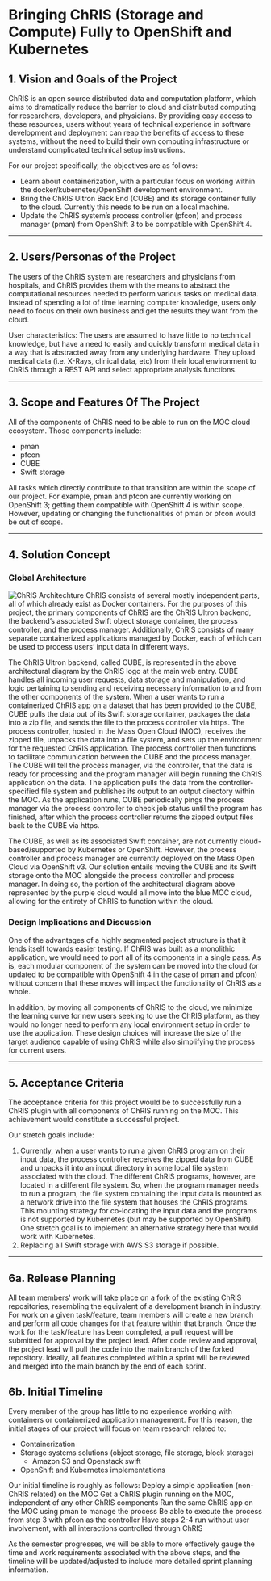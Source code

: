 # Bringing ChRIS (Storage and Compute) Fully to OpenShift and Kubernetes

## 1. Vision and Goals of the Project
ChRIS is an open source distributed data and computation platform, which aims to dramatically reduce the barrier to cloud and distributed computing for researchers, developers, and physicians. By providing easy access to these resources, users without years of technical experience in software development and deployment can reap the benefits of access to these systems, without the need to build their own computing infrastructure or understand complicated technical setup instructions.

For our project specifically, the objectives are as follows:

* Learn about containerization, with a particular focus on working within the docker/kubernetes/OpenShift development environment.
* Bring the ChRIS Ultron Back End (CUBE) and its storage container fully to the cloud. Currently this needs to be run on a local machine. 
* Update the ChRIS system’s process controller (pfcon) and process manager (pman) from OpenShift 3 to be compatible with OpenShift 4.

** **
## 2. Users/Personas of the Project
The users of the ChRIS system are researchers and physicians from hospitals, and ChRIS provides them with the means to abstract the computational resources needed to perform various tasks on medical data. Instead of spending a lot of time learning computer knowledge, users only need to focus on their own business and get the results they want from the cloud.


User characteristics: The users are assumed to have little to no technical knowledge, but have a need to easily and quickly transform medical data in a way that is abstracted away from any underlying hardware. They upload medical data (i.e. X-Rays, clinical data, etc) from their local environment to ChRIS through a REST API and select appropriate analysis functions.

** **
## 3. Scope and Features Of The Project
All of the components of ChRIS need to be able to run on the MOC cloud ecosystem. 
Those components include:

* pman
* pfcon
* CUBE
* Swift storage 

All tasks which directly contribute to that transition are within the scope of our project. For example, pman and pfcon are currently working on OpenShift 3; getting them compatible with OpenShift 4 is within scope. However, updating or changing the functionalities of pman or pfcon  would be out of scope. 

** **
## 4. Solution Concept
### Global Architecture

![ChRIS Architechture](https://www.bu.edu/rhcollab/files/2019/10/ChRIS-architecture.png)
ChRIS consists of several mostly independent parts, all of which already exist as Docker containers. For the purposes of this project, the primary components of ChRIS are the ChRIS Ultron backend, the backend’s associated Swift object storage container, the process controller, and the process manager. Additionally, ChRIS consists of many separate containerized applications managed by Docker, each of which can be used to process users’ input data in different ways.

The ChRIS Ultron backend, called CUBE, is represented in the above architectural diagram by the ChRIS logo at the main web entry. CUBE handles all incoming user requests, data storage and manipulation, and logic pertaining to sending and receiving necessary information to and from the other components of the system. When a user wants to run a containerized ChRIS app on a dataset that has been provided to the CUBE, CUBE pulls the data out of its Swift storage container, packages the data into a zip file, and sends the file to the process controller via https. The process controller, hosted in the Mass Open Cloud (MOC), receives the zipped file, unpacks the data into a file system, and sets up the environment for the requested ChRIS application. The process controller then functions to facilitate communication between the CUBE and the process manager. The CUBE will tell the process manager, via the controller, that the data is ready for processing and the program manager will begin running the ChRIS application on the data. The application pulls the data from the controller-specified file system and publishes its output to an output directory within the MOC. As the application runs, CUBE periodically pings the process manager via the process controller to check job status until the program has finished, after which the process controller returns the zipped output files back to the CUBE via https.

The CUBE, as well as its associated Swift container, are not currently cloud-based/supported by Kubernetes or OpenShift. However, the process controller and process manager are currently deployed on the Mass Open Cloud via OpenShift v3. Our solution entails moving the CUBE and its Swift storage onto the MOC alongside the process controller and process manager. In doing so, the portion of the architectural diagram above represented by the purple cloud would all move into the blue MOC cloud, allowing for the entirety of ChRIS to function within the cloud.

### Design Implications and Discussion
One of the advantages of a highly segmented project structure is that it lends itself towards easier testing. If ChRIS was built as a monolithic application, we would need to port all of its components in a single pass. As is, each modular component of the system can be moved into the cloud (or updated to be compatible with OpenShift 4 in the case of pman and pfcon) without concern that these moves will impact the functionality of ChRIS as a whole.

In addition, by moving all components of ChRIS to the cloud, we minimize the learning curve for new users seeking to use the ChRIS platform, as they would no longer need to perform any local environment setup in order to use the application. These design choices will increase the size of the target audience capable of using ChRIS while also simplifying the process for current users.

** **
## 5. Acceptance Criteria
The acceptance criteria for this project would be to successfully run a ChRIS plugin with all components of ChRIS running on the MOC. This achievement would constitute a successful project. 

Our stretch goals include:
1. Currently, when a user wants to run a given ChRIS program on their input data, the process controller receives the zipped data from CUBE and unpacks it into an input directory in some local file system associated with the cloud. The different ChRIS programs, however, are located in a different file system. So, when the program manager needs to run a program, the file system containing the input data is mounted as a network drive into the file system that houses the ChRIS programs. This mounting strategy for co-locating the input data and the programs is not supported by Kubernetes (but may be supported by OpenShift). One stretch goal is to implement an alternative strategy here that would work with Kubernetes.
2. Replacing all Swift storage with AWS S3 storage if possible.

** **
## 6a. Release Planning
All team members' work will take place on a fork of the existing ChRIS repositories, resembling the equivalent of a development branch in industry. For work on a given task/feature, team members will create a new branch and perform all code changes for that feature within that branch. Once the work for the task/feature has been completed, a pull request will be submitted for approval by the project lead. After code review and approval, the project lead will pull the code into the main branch of the forked repository. Ideally, all features completed within a sprint will be reviewed and merged into the main branch by the end of each sprint.

## 6b. Initial Timeline 
Every member of the group has little to no experience working with containers or containerized application management. For this reason, the initial stages of our project will focus on team research related to:

* Containerization 
* Storage systems solutions (object storage, file storage, block storage)
    * Amazon S3 and Openstack swift
* OpenShift and Kubernetes implementations

Our initial timeline is roughly as follows:
Deploy a simple application (non-ChRIS related) on the MOC
Get a ChRIS plugin running on the MOC, independent of any other ChRIS components
Run the same ChRIS app on the MOC using pman to manage the process
Be able to execute the process from step 3 with pfcon as the controller 
Have steps 2-4 run without user involvement, with all interactions controlled through ChRIS 

As the semester progresses, we will be able to more effectively gauge the time and work requirements associated with the above steps, and the timeline will be updated/adjusted to include more detailed sprint planning information. 

